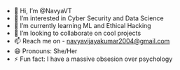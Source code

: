 - 👋 Hi, I’m @NavyaVT
- 👀 I’m interested in Cyber Security and Data Science
- 🌱 I’m currently learning ML and Ethical Hacking
- 💞️ I’m looking to collaborate on cool projects
- 📫 Reach me on - navyavijayakumar2004@gmail.com
- 😄 Pronouns: She/Her
- ⚡ Fun fact: I have a massive obsesion over psychology

<!---
NavyaVT/NavyaVT is a ✨ special ✨ repository because its `README.md` (this file) appears on your GitHub profile.
You can click the Preview link to take a look at your changes.
--->

